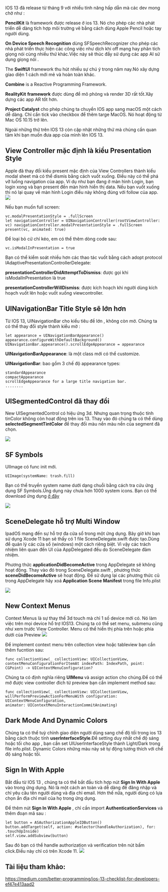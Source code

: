 IOS 13 đã release từ tháng 9 với nhiều tính năng hấp dẫn mà các dev mong chờ như :

**PencilKit** là framework được release ở ios 13. Nó cho phép  các nhà phát triển dễ dàng tích hợp môi trường vẽ bằng cách dùng  Apple Pencil hoặc tay người dùng.

**On Device Speech Recognition** dùng  SFSpeechRecognizer  cho phép các nhà phát triển thực hiện các công việc như dịch khi off mạng hay phân tích giọng nói cùng nhiều thứ khác.Việc này sẽ thúc đẩy sử dụng các app AI sử dụng giọng nói .

The **SwiftUI** framework  thu hút nhiều sự chú ý trong năm nay.Nó xây dựng giao diện  1 cách mới mẻ  và hoàn toàn khác.

**Combine** is a Reactive Programming Framework.

**RealityKit** **framework** được dùng để mô phỏng và render 3D rất tốt.Xây dựng các app AR tốt hơn.

**Project Catalyst**  cho phép  chúng ta chuyển IOS app sang macOS một cách dễ dàng. Chỉ cần tick vào checkbox để thêm targe MacOS. Nó hoạt động từ Mac OS 10.15 trở lên.

Ngoài những thứ trên IOS 13 còn cập nhật những thứ mà chúng cần quan tâm khi bạn muốn đưa app của mình lên IOS 13.

## View Controller mặc định là kiểu Presentation Style
Apple đã thay đổi kiểu present mặc định của View Controllers  thành kiểu modal sheet mà có thể dismis bằng cách vuốt xuống. Điều này có thể phá vỡ luồng navigation của app.
Ví dụ như bạn đang ở màn hình Login, bạn login xong và bạn present đến màn hình hiển thị data. Nếu bạn vuốt xuống thì nó lại quay về màn hình Login điều này không đúng với follow của app.
![](https://images.viblo.asia/deed07c2-89e5-41fd-9c05-caa3319a7caf.png)

Nếu bạn muốn full screen:
```
vc.modalPresentationStyle = .fullScreen 
let navigationController = UINavigationController(rootViewController: vc) navigationController.modalPresentationStyle = .fullScreen present(vc, animated: true)
```

Để loại bỏ cử chỉ kéo, em có thể thêm dòng code sau:
```
vc.isModalInPresentation = true
```
Bạn có thể kiểm soát nhiều hơn các thao tác vuốt bằng cách adopt protocol IAdaptivePresentationControllerDelegate:

**presentationControllerDidAttemptToDismiss**: được gọi khi isModalInPresentation là true

**presentationControllerWillDismiss**: được kích hoạch khi người dùng kích hoạch vuốt lên hoặc vuốt xuống viewcontroller.

## UINavigationBar  Title Style sẽ lớn hơn
Từ IOS 13, UINavigationBar cho kiểu tiêu đề lớn , không còn mờ. Chúng ta có thể thay đổi style thành kiểu mờ :
```
let appearance = UINavigationBarAppearance()
appearance.configureWithDefaultBackground() 
UINavigationBar.appearance().scrollEdgeAppearance = appearance
```

**UINavigationBarAppearance**: là một class mới  có thể customize.

**UINavigationBar**: bao gồm 3 chế độ appearance types:
```
standardAppearance
compactAppearance
scrollEdgeAppearance for a large title navigation bar.
........
```

##  UISegmentedControl đã thay đổi
New UISegmentedControl có hiệu ứng 3d. Nhưng quan trọng thuộc tính tinColor không còn hoạt động trên ios 13. Thay vào đó chúng ta có thể dùng **selectedSegmentTintColor** để thay đổi màu nền màu nền của segment đã chọn.

![](https://images.viblo.asia/8c2c9820-9831-4479-a2e4-c217a6e8cb96.png)

## SF Symbols
UIImage có func init mới.
```
UIImage(systemName: trash.fill)
```
Bạn có thể truyền system name  dưới dạng chuỗi bằng cách tra cứu ứng dụng SF Symbols.Ứng dụng này chưa hơn 1000 system icons. Bạn có thể download ứng dụng [ở đây ](https://developer.apple.com/design/resources/)

![](https://images.viblo.asia/da7b58e1-1706-4e6f-b1d9-185d897d8b4b.png)

## SceneDelegate hỗ trợ Multi Window
IpadOS  mang đến sự hỗ trợ  đa cửa sổ trong một ứng dụng. Bây giờ khi bạn sử dụng Xcode 11 bạn sẽ thấy có 1 file SceneDelegate.swift được tạo.Dùng để quản lý các cửa sổ (windows) một cách riêng biệt. Vì vậy các trách nhiệm liên quan đến UI của AppDelegated đều do SceneDelegate đảm nhiệm.

Phương thức  **applicationDidBecomeActive** trong AppDelegate sẽ không hoạt động. Thay vào đó trong SceneDelegate.swift , phương thức **sceneDidBecomeActive** sẽ hoạt động.
Để sử dụng lại các phương thức cũ trong AppDelegate hãy xoá **Application Scene Manifest** trong file Info.plist

![](https://images.viblo.asia/1a105964-71ec-428f-ac44-530247a0717a.png)

## New Context Menus
Context Menus là sự thay thế  3d touch mà chỉ 1 số device mới có. Nó làm việc trên mọi device hổ trợ IOS13. Chúng ta có thể set menu, submenu cũng như xem trước View Controller.
Menu có thể hiển thị phía trên hoặc phía dưới của  Preview
![](https://images.viblo.asia/8ec31688-be09-478b-8a84-bad411827b8c.png)

Để implement context menu trên collection view hoặc tableview bạn cần thêm fucntion sau:
```
func collectionView(_ collectionView: UICollectionView, 
contextMenuConfigurationForItemAt indexPath: IndexPath, point: CGPoint) -> UIContextMenuConfiguration?
```

Chúng ta có định nghĩa riêng **UIMenu**  và assign action cho chúng.Để có thể mở được view controller đích từ preview bạn cần implement method sau: 

```
func collectionView(_ collectionView: UICollectionView, 
willPerformPreviewActionForMenuWith configuration: UIContextMenuConfiguration, 
animator: UIContextMenuInteractionCommitAnimating)
```

## Dark Mode And Dynamic Colors
Chúng ta có thể tuỳ chỉnh giao diện người dùng sang chế độ tối trong ios 13 bằng cách thuộc tính **userInterfaceStyle**.Để setting  duy nhất chế độ  sáng hoặc tối cho app , bạn cần set UIUserInterfaceStyle thành Light/Dark trong file info.plist.
Dynamic Colors những màu này sẽ tự động tương thích với chế độ sáng hoặc tối.

## Sign In With Apple
Bắt đầu từ IOS 13 , chúng ta có thể bắt đầu tích hợp nút **Sign In With Apple** vào trong ứng dụng. Nó là một cách an toàn và dễ dàng để đăng nhập và chỉ yêu câu tên người dùng và địa chỉ email. Hơn thế nữa, người dùng có lựa chọn ẩn địa chỉ mail của họ trong ứng dụng.

Để thêm  nút **Sign In With Apple** , chỉ cần import **AuthenticationServices** và thêm đoạn mã sau :
```
let button = ASAuthorizationAppleIDButton()        button.addTarget(self, action: #selector(handleAuthorization), for: .touchUpInside)        
self.view.addSubview(button)
```
Sau đó bạn có thể handle authorization và verification trên nút bấm click.Điều này chỉ có trên Xcode 11.
![](https://images.viblo.asia/9df7c036-2477-40db-9c61-51af29fe497f.jpeg)

## Tài liệu tham khảo: 
https://medium.com/better-programming/ios-13-checklist-for-developers-ef47e413aad2